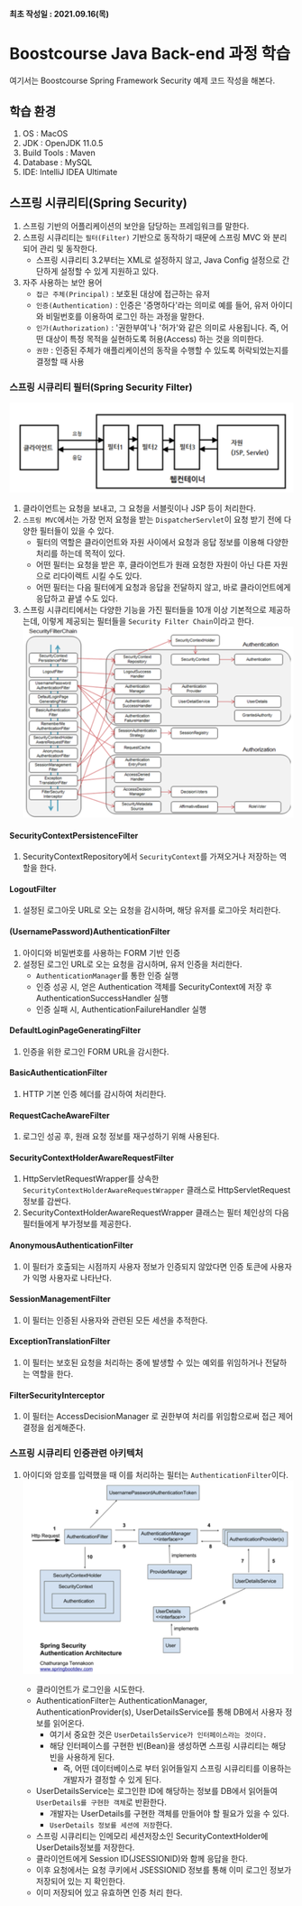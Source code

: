 #### 최초 작성일 : 2021.09.16(목)

# Boostcourse Java Back-end 과정 학습

여기서는 Boostcourse Spring Framework Security 예제 코드 작성을 해본다.

## 학습 환경

1. OS : MacOS
2. JDK : OpenJDK 11.0.5
4. Build Tools : Maven
5. Database : MySQL
6. IDE: IntelliJ IDEA Ultimate

## 스프링 시큐리티(Spring Security)

1. 스프링 기반의 어플리케이션의 보안을 담당하는 프레임워크를 말한다.
2. 스프링 시큐리티는 `필터(Filter)` 기반으로 동작하기 때문에 스프링 MVC 와 분리되어 관리 및 동작한다.
    - 스프링 시큐리티 3.2부터는 XML로 설정하지 않고, Java Config 설정으로 간단하게 설정할 수 있게 지원하고 있다.
3. 자주 사용하는 보안 용어
    - `접근 주체(Principal)` : 보호된 대상에 접근하는 유저
    - `인증(Authentication)` : 인증은 '증명하다'라는 의미로 예를 들어, 유저 아이디와 비밀번호를 이용하여 로그인 하는 과정을 말한다.
    - `인가(Authorization)` : '권한부여'나 '허가'와 같은 의미로 사용됩니다. 즉, 어떤 대상이 특정 목적을 실현하도록 허용(Access) 하는 것을 의미한다.
    - `권한` : 인증된 주체가 애플리케이션의 동작을 수행할 수 있도록 허락되었는지를 결정할 때 사용

### 스프링 시큐리티 필터(Spring Security Filter)

![스프링 시큐리티 필터](./images/security/security01.png)

1. 클라이언트는 요청을 보내고, 그 요청을 서블릿이나 JSP 등이 처리한다.
2. `스프링 MVC`에서는 가장 먼저 요청을 받는 `DispatcherServlet`이 요청 받기 전에 다양한 필터들이 있을 수 있다.
    - 필터의 역할은 클라이언트와 자원 사이에서 요청과 응답 정보를 이용해 다양한 처리를 하는데 목적이 있다.
    - 어떤 필터는 요청을 받은 후, 클라이언트가 원래 요청한 자원이 아닌 다른 자원으로 리다이렉트 시킬 수도 있다.
    - 어떤 필터는 다음 필터에게 요청과 응답을 전달하지 않고, 바로 클라이언트에게 응답하고 끝낼 수도 있다.
3. 스프링 시큐리티에서는 다양한 기능을 가진 필터들을 10개 이상 기본적으로 제공하는데, 이렇게 제공되는 필터들을 `Security Filter Chain`이라고 한다.
   ![시큐리티 필터 체인과 각각의 필터에서 사용하는 객체들(Repository, Handler, Manager 등)](./images/security/security02.png)

#### SecurityContextPersistenceFilter

1. SecurityContextRepository에서 `SecurityContext`를 가져오거나 저장하는 역할을 한다.

#### LogoutFilter

1. 설정된 로그아웃 URL로 오는 요청을 감시하며, 해당 유저를 로그아웃 처리한다.

#### (UsernamePassword)AuthenticationFilter

1. 아이디와 비밀번호를 사용하는 FORM 기반 인증
2. 설정된 로그인 URL로 오는 요청을 감시하며, 유저 인증을 처리한다.
    - `AuthenticationManager`를 통한 인증 실행
    - 인증 성공 시, 얻은 Authentication 객체를 SecurityContext에 저장 후 AuthenticationSuccessHandler 실행
    - 인증 실패 시, AuthenticationFailureHandler 실행

#### DefaultLoginPageGeneratingFilter

1. 인증을 위한 로그인 FORM URL을 감시한다.

#### BasicAuthenticationFilter

1. HTTP 기본 인증 헤더를 감시하여 처리한다.

#### RequestCacheAwareFilter

1. 로그인 성공 후, 원래 요청 정보를 재구성하기 위해 사용된다.

#### SecurityContextHolderAwareRequestFilter

1. HttpServletRequestWrapper를 상속한 `SecurityContextHolderAwareRequestWrapper` 클래스로 HttpServletRequest 정보를 감싼다.
2. SecurityContextHolderAwareRequestWrapper 클래스는 필터 체인상의 다음 필터들에게 부가정보를 제공한다.

#### AnonymousAuthenticationFilter

1. 이 필터가 호출되는 시점까지 사용자 정보가 인증되지 않았다면 인증 토큰에 사용자가 익명 사용자로 나타난다.

#### SessionManagementFilter

1. 이 필터는 인증된 사용자와 관련된 모든 세션을 추적한다.

#### ExceptionTranslationFilter

1. 이 필터는 보호된 요청을 처리하는 중에 발생할 수 있는 예외를 위임하거나 전달하는 역할을 한다.

#### FilterSecurityInterceptor

1. 이 필터는 AccessDecisionManager 로 권한부여 처리를 위임함으로써 접근 제어 결정을 쉽게해준다.

### 스프링 시큐리티 인증관련 아키텍처

1. 아이디와 암호를 입력했을 때 이를 처리하는 필터는 `AuthenticationFilter`이다.
   ![스프링 시큐리티 인증관련 아키텍처](./images/security/security03.png)

    - 클라이언트가 로그인을 시도한다.
    - AuthenticationFilter는 AuthenticationManager, AuthenticationProvider(s), UserDetailsService를 통해 DB에서 사용자 정보를 읽어온다.
        - 여기서 중요한 것은 `UserDetailsService가 인터페이스라는 것이다.`
        - 해당 인터페이스를 구현한 빈(Bean)을 생성하면 스프링 시큐리티는 해당 빈을 사용하게 된다.
            - 즉, 어떤 데이터베이스로 부터 읽어들일지 스프링 시큐리티를 이용하는 개발자가 결정할 수 있게 된다.
    - UserDetailsService는 로그인한 ID에 해당하는 정보를 DB에서 읽어들여 `UserDetails를 구현한 객체`로 반환한다.
        - 개발자는 UserDetails를 구현한 객체를 만들어야 할 필요가 있을 수 있다.
        - `UserDetails 정보를 세션에 저장`한다.
    - 스프링 시큐리티는 인메모리 세션저장소인 SecurityContextHolder에 UserDetails정보를 저장한다.
    - 클라이언트에게 Session ID(JSESSIONID)와 함께 응답을 한다.
    - 이후 요청에서는 요청 쿠키에서 JSESSIONID 정보를 통해 이미 로그인 정보가 저장되어 있는 지 확인한다.
    - 이미 저장되어 있고 유효하면 인증 처리 한다.
